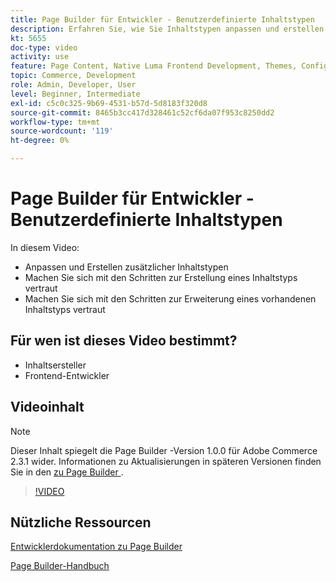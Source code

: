 ```yaml
---
title: Page Builder für Entwickler - Benutzerdefinierte Inhaltstypen
description: Erfahren Sie, wie Sie Inhaltstypen anpassen und erstellen. Machen Sie sich mit den Schritten zur Erstellung eines Inhaltstyps ​. Machen Sie sich mit den Schritten zur Erweiterung eines vorhandenen Inhaltstyps vertraut.
kt: 5655
doc-type: video
activity: use
feature: Page Content, Native Luma Frontend Development, Themes, Configuration
topic: Commerce, Development
role: Admin, Developer, User
level: Beginner, Intermediate
exl-id: c5c0c325-9b69-4531-b57d-5d8183f320d8
source-git-commit: 8465b3cc417d328461c52cf6da07f953c8250dd2
workflow-type: tm+mt
source-wordcount: '119'
ht-degree: 0%

---
```


# Page Builder für Entwickler - Benutzerdefinierte Inhaltstypen

In diesem Video:

- Anpassen und Erstellen zusätzlicher Inhaltstypen
- Machen Sie sich mit den Schritten zur Erstellung eines Inhaltstyps vertraut&#x200B;
- Machen Sie sich mit den Schritten zur Erweiterung eines vorhandenen Inhaltstyps vertraut

## Für wen ist dieses Video bestimmt?

- Inhaltsersteller
- Frontend-Entwickler

## Videoinhalt

>[!NOTE]
>
>Dieser Inhalt spiegelt die Page Builder -Version 1.0.0 für Adobe Commerce 2.3.1 wider. Informationen zu Aktualisierungen in späteren Versionen finden Sie in den [ zu Page Builder ](https://experienceleague.adobe.com/docs/commerce-admin/page-builder/release-notes.html).

>[!VIDEO](https://video.tv.adobe.com/v/35714?quality=12&learn=on)

## Nützliche Ressourcen

[Entwicklerdokumentation zu Page Builder](https://developer.adobe.com/commerce/frontend-core/page-builder/)

[Page Builder-Handbuch](https://experienceleague.adobe.com/docs/commerce-admin/page-builder/introduction.html)
